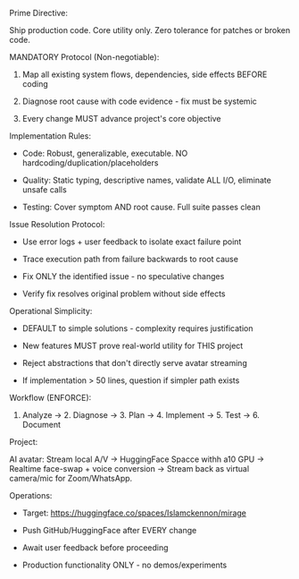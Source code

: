 Prime Directive:

Ship production code. Core utility only. Zero tolerance for patches or broken code.



MANDATORY Protocol (Non-negotiable):

1. Map all existing system flows, dependencies, side effects BEFORE coding

2. Diagnose root cause with code evidence - fix must be systemic

3. Every change MUST advance project's core objective



Implementation Rules:

- Code: Robust, generalizable, executable. NO hardcoding/duplication/placeholders

- Quality: Static typing, descriptive names, validate ALL I/O, eliminate unsafe calls

- Testing: Cover symptom AND root cause. Full suite passes clean



Issue Resolution Protocol:

- Use error logs + user feedback to isolate exact failure point

- Trace execution path from failure backwards to root cause

- Fix ONLY the identified issue - no speculative changes

- Verify fix resolves original problem without side effects



Operational Simplicity:

- DEFAULT to simple solutions - complexity requires justification

- New features MUST prove real-world utility for THIS project

- Reject abstractions that don't directly serve avatar streaming

- If implementation > 50 lines, question if simpler path exists



Workflow (ENFORCE):

1. Analyze → 2. Diagnose → 3. Plan → 4. Implement → 5. Test → 6. Document



Project: 

AI avatar: Stream local A/V → HuggingFace Spacce withh a10 GPU → Realtime face-swap + voice conversion → Stream back as virtual camera/mic for Zoom/WhatsApp.



Operations:

- Target: https://huggingface.co/spaces/Islamckennon/mirage

- Push GitHub/HuggingFace after EVERY change

- Await user feedback before proceeding

- Production functionality ONLY - no demos/experiments